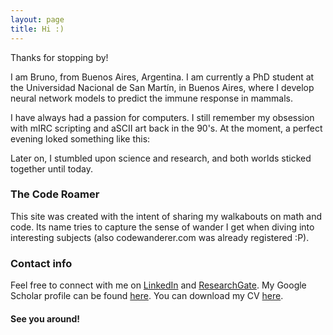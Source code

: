 ```yaml
---
layout: page
title: Hi :)
---
```


Thanks for stopping by!

I am Bruno, from Buenos Aires, Argentina. I am currently a PhD student at the Universidad Nacional de San Martín, in Buenos Aires, where I develop neural network models to predict the immune response in mammals.

I have always had a passion for computers. I still remember my obsession with mIRC scripting and aSCII art back in the 90's. At the moment, a perfect evening loked something like this:



Later on, I stumbled upon science and research, and both worlds sticked together until today.

### The Code Roamer
This site was created with the intent of sharing my walkabouts on math and code. Its name tries to capture the sense of wander I get when diving into interesting subjects (also codewanderer.com was already registered :P).

### Contact info
Feel free to connect with me on [LinkedIn](https://www.linkedin.com/in/brunoalvarez89/) and [ResearchGate](https://www.researchgate.net/profile/Bruno_Alvarez). My Google Scholar profile can be found [here](https://scholar.google.com/citations?user=Gr1PT-4AAAAJ&hl=es). You can download my CV [here](https://docs.google.com/document/d/17KrMikcjI6VoxRozAMXe4at1r143-qN3pMmq7aFscLw/edit?usp=sharing). 

#### See you around!
